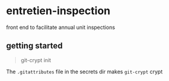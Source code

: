 # entretien-inspection
front end to facilitate annual unit inspections

## getting started

> git-crypt init

The `.gitattributes` file in the secrets dir makes `git-crypt` crypt
